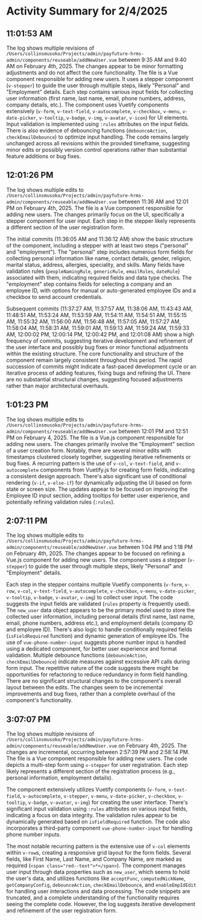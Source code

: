 # Activity Summary for 2/4/2025

## 11:01:53 AM
The log shows multiple revisions of `/Users/collinsmusoko/Projects/admin/payfuture-hrms-admin/components/reuseable/addNewUser.vue` between 9:35 AM and 9:40 AM on February 4th, 2025.  The changes appear to be minor formatting adjustments and do not affect the core functionality. The file is a Vue component responsible for adding new users.  It uses a stepper component (`v-stepper`) to guide the user through multiple steps, likely "Personal" and "Employment" details. Each step contains various input fields for collecting user information (first name, last name, email, phone numbers, address, company details, etc.).  The component uses Vuetify components extensively (`v-form`, `v-text-field`, `v-autocomplete`, `v-checkbox`, `v-menu`, `v-date-picker`, `v-tooltip`, `v-badge`, `v-img`, `v-avatar`, `v-icon`) for UI elements. Input validation is implemented using `:rules` attributes on the input fields.  There is also evidence of debouncing functions (`debounceAction`, `checkEmailDebounce`) to optimize input handling.  The code remains largely unchanged across all revisions within the provided timeframe, suggesting minor edits or possibly version control operations rather than substantial feature additions or bug fixes.


## 12:01:26 PM
The log shows multiple edits to `/Users/collinsmusoko/Projects/admin/payfuture-hrms-admin/components/reuseable/addNewUser.vue` between 11:36 AM and 12:01 PM on February 4th, 2025.  The file is a Vue component responsible for adding new users.  The changes primarily focus on the UI, specifically a stepper component for user input.  Each step in the stepper likely represents a different section of the user registration form.

The initial commits (11:36:05 AM and 11:36:12 AM) show the basic structure of the component, including a stepper with at least two steps ("personal" and "employment").  The "personal" step includes numerous form fields for collecting personal information like name, contact details, gender, religion, marital status, address, allergies, speciality, and skills.  Many fields have validation rules (`peopleNamingRule`, `genericRule`, `emailRules`, `dateRule`) associated with them, indicating required fields and data type checks.  The "employment" step contains fields for selecting a company and an employee ID, with options for manual or auto-generated employee IDs and a checkbox to send account credentials.

Subsequent commits (11:37:27 AM, 11:37:57 AM, 11:38:06 AM, 11:43:43 AM, 11:48:51 AM, 11:53:24 AM, 11:53:59 AM, 11:54:11 AM, 11:54:51 AM, 11:55:15 AM, 11:55:32 AM, 11:56:00 AM, 11:56:48 AM, 11:57:05 AM, 11:57:27 AM, 11:58:04 AM, 11:58:31 AM, 11:59:01 AM, 11:59:13 AM, 11:59:24 AM, 11:59:33 AM, 12:00:02 PM, 12:00:14 PM, 12:00:42 PM, and 12:01:08 AM)  show a high frequency of commits, suggesting iterative development and refinement of the user interface and possibly bug fixes or minor functional adjustments within the existing structure.  The core functionality and structure of the component remain largely consistent throughout this period.  The rapid succession of commits might indicate a fast-paced development cycle or an iterative process of adding features, fixing bugs and refining the UI.  There are no substantial structural changes, suggesting focused adjustments rather than major architectural overhauls.


## 1:01:23 PM
The log shows multiple edits to `/Users/collinsmusoko/Projects/admin/payfuture-hrms-admin/components/reuseable/addNewUser.vue`  between 12:01 PM and 12:51 PM on February 4, 2025.  The file is a Vue.js component responsible for adding new users.  The changes primarily involve the "Employment" section of a user creation form.  Notably, there are several minor edits with timestamps clustered closely together, suggesting iterative refinements or bug fixes.  A recurring pattern is the use of `v-col`, `v-text-field`, and `v-autocomplete` components from Vuetify.js for creating form fields, indicating a consistent design approach.  There's also significant use of conditional rendering (`v-if`, `v-else-if`) for dynamically adjusting the UI based on form state or screen size.  The updates appear to be focused on improving the Employee ID input section, adding tooltips for better user experience, and potentially refining validation rules (`:rules`).


## 2:07:11 PM
The log shows multiple edits to `/Users/collinsmusoko/Projects/admin/payfuture-hrms-admin/components/reuseable/addNewUser.vue` between 1:04 PM and 1:18 PM on February 4th, 2025.  The changes appear to be focused on refining a Vue.js component for adding new users.  The component uses a stepper (`v-stepper`) to guide the user through multiple steps, likely "Personal" and "Employment" details.

Each step in the stepper contains multiple Vuetify components (`v-form`, `v-row`, `v-col`, `v-text-field`, `v-autocomplete`, `v-checkbox`, `v-menu`, `v-date-picker`, `v-tooltip`, `v-badge`, `v-avatar`, `v-img`) to collect user input.  The code suggests the input fields are validated (`rules` property is frequently used). The `new_user` data object appears to be the primary model used to store the collected user information, including personal details (first name, last name, email, phone numbers, address etc.), and employment details (company ID and employee ID).  There's also logic to handle conditionally required fields (`isFieldRequired` function) and dynamic generation of employee IDs.  The use of `vue-phone-number-input` suggests phone number input is handled using a dedicated component, for better user experience and format validation.  Multiple debounce functions (`debounceAction`, `checkEmailDebounce`) indicate measures against excessive API calls during form input. The repetitive nature of the code suggests there might be opportunities for refactoring to reduce redundancy in form field handling.  There are no significant structural changes to the component's overall layout between the edits.  The changes seem to be incremental improvements and bug fixes, rather than a complete overhaul of the component's functionality.


## 3:07:07 PM
The log shows multiple revisions of `/Users/collinsmusoko/Projects/admin/payfuture-hrms-admin/components/reuseable/addNewUser.vue` on February 4th, 2025.  The changes are incremental, occurring between 2:57:39 PM and 2:58:14 PM.  The file is a Vue component responsible for adding new users.  The code depicts a multi-step form using `v-stepper` for user registration. Each step likely represents a different section of the registration process (e.g., personal information, employment details).

The component extensively utilizes Vuetify components (`v-form`, `v-text-field`, `v-autocomplete`, `v-stepper`, `v-menu`, `v-date-picker`, `v-checkbox`, `v-tooltip`, `v-badge`, `v-avatar`, `v-img`) for creating the user interface.  There's significant input validation using `:rules` attributes on various input fields, indicating a focus on data integrity.  The validation rules appear to be dynamically generated based on `isFieldRequired` function.  The code also incorporates a third-party component `vue-phone-number-input` for handling phone number inputs.

The most notable recurring pattern is the extensive use of `v-col` elements within `v-row`s, creating a responsive grid layout for the form fields.  Several fields, like First Name, Last Name, and Company Name, are marked as required (`<span class="red--text">*</span>`). The component manages user input through data properties such as `new_user`, which seems to hold the user's data, and utilizes functions like `acceptFunc`, `computedNickName`, `getCompanyConfig`, `debounceAction`, `checkEmailDebounce`, and `enableEmpIdEdit` for handling user interactions and data processing. The code snippets are truncated, and a complete understanding of the functionality requires seeing the complete code.  However, the log suggests iterative development and refinement of the user registration form.

